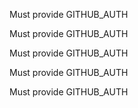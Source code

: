 Must provide GITHUB_AUTH

Must provide GITHUB_AUTH

Must provide GITHUB_AUTH

Must provide GITHUB_AUTH

Must provide GITHUB_AUTH

